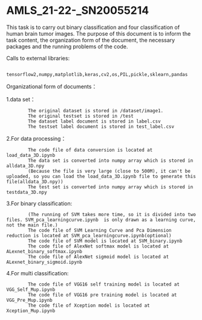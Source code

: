 # AMLS_21-22-_SN20055214
This task is to carry out binary classification and four classification of human brain tumor images. The purpose of this document is to inform the task content, the organization form of the document, the necessary packages and the running problems of the code.

Calls to external libraries:

            tensorflow2,numpy,matplotlib,keras,cv2,os,PIL,pickle,sklearn,pandas

Organizational form of documents：

1.data set：
            
            The original dataset is stored in /dataset/image1.
            The original testset is stored in /test
            The dataset label document is stored in label.csv
            The testset label document is stored in test_label.csv
            
2.For data processing：

            The code file of data conversion is located at load_data_3D.ipynb
            The data set is converted into numpy array which is stored in alldata_3D.npy
            (Because the file is very large (close to 500M), it can't be uploaded, so you can load the load_data_3D.ipynb file to generate this file(alldata_3D.npy))
            The test set is converted into numpy array which is stored in testdata_3D.npy 
            
3.For binary classification:

            (The running of SVM takes more time, so it is divided into two files. SVM_pca_learningcurve.ipynb  is only drawn as a learning curve, not the main file.)
            The code file of SVM Learning Curve and Pca Dimension reduction is located at SVM_pca_learningcurve.ipynb(optional) 
            The code file of SVM model is located at SVM_binary.ipynb
            The code file of AlexNet softmax model is located at ALexnet_binary_softmax.ipynb
            The code file of AlexNet sigmoid model is located at ALexnet_binary_sigmoid.ipynb
            
4.For multi classification:

            The code file of VGG16 self training model is located at VGG_Self_Mup.ipynb
            The code file of VGG16 pre training model is located at VGG_Pre_Mup.ipynb
            The code file of Xception model is located at Xception_Mup.ipynb
